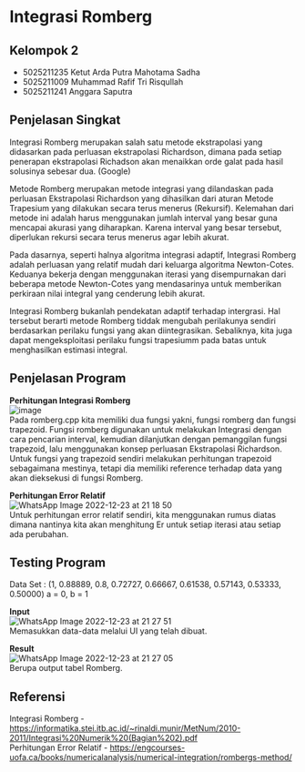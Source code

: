 # Integrasi Romberg
## Kelompok 2
- 5025211235 Ketut Arda Putra Mahotama Sadha
- 5025211009 Muhammad Rafif Tri Risqullah
- 5025211241 Anggara Saputra

## Penjelasan Singkat
Integrasi Romberg merupakan salah satu metode ekstrapolasi yang didasarkan pada perluasan ekstrapolasi Richardson, dimana pada setiap penerapan ekstrapolasi Richadson akan menaikkan orde galat pada hasil solusinya sebesar dua. (Google)

Metode Romberg merupakan metode integrasi yang dilandaskan pada perluasan Ekstrapolasi Richardson yang dihasilkan dari aturan Metode Trapesium yang dilakukan secara terus menerus (Rekursif). Kelemahan dari metode ini adalah harus menggunakan jumlah interval yang besar guna mencapai akurasi yang diharapkan. Karena interval yang besar tersebut, diperlukan rekursi secara terus menerus agar lebih akurat.

Pada dasarnya, seperti halnya algoritma integrasi adaptif, Integrasi Romberg adalah perluasan yang relatif mudah dari keluarga algoritma Newton-Cotes. Keduanya bekerja dengan menggunakan iterasi yang disempurnakan dari beberapa metode Newton-Cotes yang mendasarinya untuk memberikan perkiraan nilai integral yang cenderung lebih akurat.

Integrasi Romberg bukanlah pendekatan adaptif terhadap intergrasi. Hal tersebut berarti metode Romberg tiddak mengubah perilakunya sendiri berdasarkan perilaku fungsi yang akan diintegrasikan. Sebaliknya, kita juga dapat mengeksploitasi perilaku fungsi trapesiumm pada batas untuk menghasilkan estimasi integral.

## Penjelasan Program  
**Perhitungan Integrasi Romberg**  
![image](https://user-images.githubusercontent.com/65074635/209343946-7b263b4f-a4f1-4ea0-8a8b-37b235a16bea.png)  
Pada romberg.cpp kita memiliki dua fungsi yakni, fungsi romberg dan fungsi trapezoid. Fungsi romberg digunakan untuk melakukan Integrasi  dengan cara pencarian interval, kemudian dilanjutkan dengan pemanggilan fungsi trapezoid, lalu menggunakan konsep perluasan Ekstrapolasi Richardson. Untuk fungsi yang trapezoid sendiri melakukan perhitungan trapezoid sebagaimana mestinya, tetapi dia memiliki reference terhadap data yang akan dieksekusi di fungsi Romberg.

**Perhitungan Error Relatif**  
![WhatsApp Image 2022-12-23 at 21 18 50](https://user-images.githubusercontent.com/65074635/209351361-036d1664-3545-44f7-8f29-010185fe1e7e.jpg)  
Untuk perhitungan error relatif sendiri, kita menggunakan rumus diatas dimana nantinya kita akan menghitung Er untuk setiap iterasi atau setiap ada perubahan.

## Testing Program
Data Set : (1, 0.88889, 0.8, 0.72727, 0.66667, 0.61538, 0.57143, 0.53333, 0.50000) a = 0, b = 1

**Input**  
![WhatsApp Image 2022-12-23 at 21 27 51](https://user-images.githubusercontent.com/65074635/209352841-4eeddf64-134c-4176-be7a-fdc5204a4fdc.jpg)  
Memasukkan data-data melalui UI yang telah dibuat.

**Result**  
![WhatsApp Image 2022-12-23 at 21 27 05](https://user-images.githubusercontent.com/65074635/209352899-3d9b92e4-d6a7-4eca-9fcd-f82b94d21fc8.jpg)  
Berupa output tabel Romberg.

## Referensi
Integrasi Romberg - https://informatika.stei.itb.ac.id/~rinaldi.munir/MetNum/2010-2011/Integrasi%20Numerik%20(Bagian%202).pdf  
Perhitungan Error Relatif - https://engcourses-uofa.ca/books/numericalanalysis/numerical-integration/rombergs-method/
